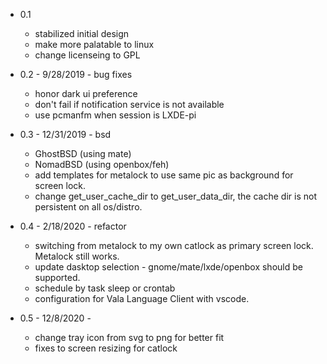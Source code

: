 * 0.1

    * stabilized initial design
    * make more palatable to linux
    * change licenseing to GPL

* 0.2 - 9/28/2019 - bug fixes

    * honor dark ui preference
    * don't fail if notification service is not available
    * use pcmanfm when session is LXDE-pi

* 0.3 - 12/31/2019 - bsd

    * GhostBSD (using mate)
    * NomadBSD (using openbox/feh)
    * add templates for metalock to use same pic as background for screen lock.
    * change get_user_cache_dir to get_user_data_dir, the cache dir is not persistent on all os/distro.

* 0.4 - 2/18/2020 - refactor

    * switching from metalock to my own catlock as primary screen lock. Metalock still works.
    * update dasktop selection - gnome/mate/lxde/openbox should be supported.
    * schedule by task sleep or crontab
    * configuration for Vala Language Client with vscode.
    
* 0.5 - 12/8/2020 - 
    
    * change tray icon from svg to png for better fit
    * fixes to screen resizing for catlock

